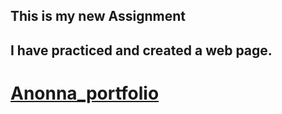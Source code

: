 ## This is my new Assignment

## I have practiced and created a web page.

# [Anonna_portfolio](https://anonnagh.github.io/anonna_portfolio/)